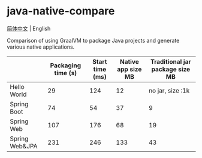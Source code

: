 # java-native-compare

[简体中文](./README.md) | English

Comparison of using GraalVM to package Java projects and generate various native applications.


|                | Packaging time (s) | Start time (ms) | Native app size MB   | Traditional jar package size MB |
|----------------|--------------------|-----------------|------------|---------------------------------|
| Hello World    | 29                 | 124             | 12         | no jar, size :1k                |
| Spring Boot    | 74                 | 54              | 37         | 9                               |
| Spring Web     | 107                | 176             | 68         | 19                              |
| Spring Web&JPA | 231                | 246             | 133        | 43                              |

